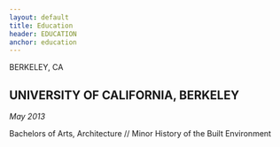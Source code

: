 ```yaml
---
layout: default
title: Education
header: EDUCATION
anchor: education
---
```


<a name="education" class="anchor"></a>

<div class="pull-right location">
<i class="fa fa-map-marker" aria-hidden="true"></i> BERKELEY, CA
</div>
					
## UNIVERSITY OF CALIFORNIA, BERKELEY		

_May 2013_

Bachelors of Arts, Architecture // Minor History of the Built Environment
